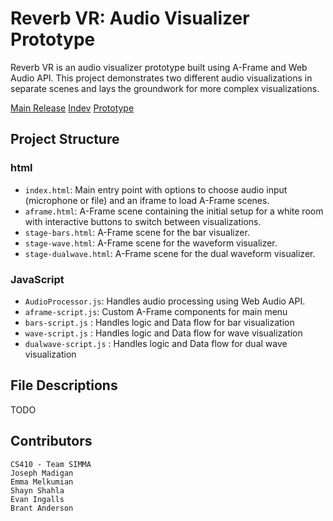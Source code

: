 # Reverb VR: Audio Visualizer Prototype

Reverb VR is an audio visualizer prototype built using A-Frame and Web Audio API. This project demonstrates two different audio visualizations in separate scenes and lays the groundwork for more complex visualizations.

[Main Release](https://reverb-xr.vercel.app/)
[Indev](https://reverb-xr-indev.vercel.app/)
[Prototype](https://reverb-proto.vercel.app/)

## Project Structure

### html

- `index.html`: Main entry point with options to choose audio input (microphone or file) and an iframe to load A-Frame scenes.
- `aframe.html`: A-Frame scene containing the initial setup for a white room with interactive buttons to switch between visualizations.
- `stage-bars.html`: A-Frame scene for the bar visualizer.
- `stage-wave.html`: A-Frame scene for the waveform visualizer.
- `stage-dualwave.html`: A-Frame scene for the dual waveform visualizer.
  

### JavaScript

- `AudioProcessor.js`: Handles audio processing using Web Audio API.
- `aframe-script.js`: Custom A-Frame components for main menu
- `bars-script.js` : Handles logic and Data flow for bar visualization
- `wave-script.js` : Handles logic and Data flow for wave visualization
- `dualwave-script.js` : Handles logic and Data flow for dual wave visualization

## File Descriptions

TODO

## Contributors
```
CS410 - Team SIMMA
Joseph Madigan
Emma Melkumian
Shayn Shahla
Evan Ingalls
Brant Anderson
```
